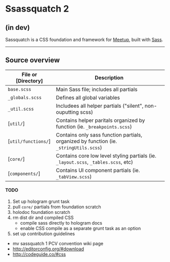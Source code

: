 Ssassquatch 2
=============

## (in dev)

Sassquatch is a CSS foundation and framework for [Meetup](http://www.meetup.com), built with [Sass](http://sass-lang.com/).

---

## Source overview

File or [Directory]        | Description
---------------------------| --------------------------------------------------------------------------
`base.scss`                | Main Sass file; includes all partials
`_globals.scss`            | Defines all global variables
`_util.scss`               | Includees all helper partials ("silent", non-ouputting scss)
[`util/`]                  | Contains helper paritals organized by function (ie. `_breakpoints.scss`)
[`util/functions/`]        | Contains only sass function partials, organized by function (ie. `_stringUtils.scss`)
[`core/`]                  | Contains core low level styling partials (ie. `_layout.scss`, `_tables.scss`, etc)
[`components/`]            | Contains UI component partials (ie. `_tabView.scss`)

#### TODO
1. Set up hologram grunt task
2. pull `core/` partials from foundation scratch
3. holodoc foundation scratch
4. rm dist dir and compiled CSS
	- compile sass directly to hologram docs
	- enable CSS compile as a separate grunt task as an option
3. set up contribution guidelines
  - mv sassquatch 1 PCV convention wiki page
  - http://editorconfig.org/#download
  - http://codeguide.co/#css
